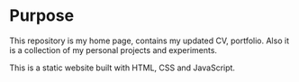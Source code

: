 # Purpose

This repository is my home page, contains my updated CV, portfolio. Also it is a collection of my personal projects and experiments.

This is a static website built with HTML, CSS and JavaScript.

